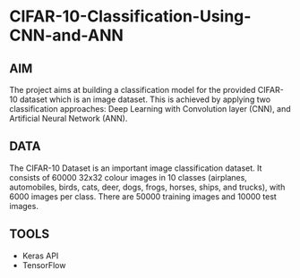 # CIFAR-10-Classification-Using-CNN-and-ANN

## AIM
The project aims at building a classification model for the provided CIFAR-10 dataset which is an image dataset. This is achieved by applying two classification approaches: Deep Learning with Convolution layer (CNN), and Artificial Neural Network (ANN).

## DATA
The CIFAR-10 Dataset is an important image classification dataset. It consists of 60000 32x32 colour images in 10 classes (airplanes, automobiles, birds, cats, deer, dogs, frogs, horses, ships, and trucks), with 6000 images per class. There are 50000 training images and 10000 test images.

## TOOLS
* Keras API
* TensorFlow

